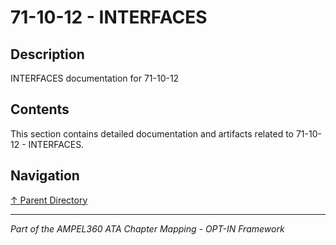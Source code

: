 # 71-10-12 - INTERFACES

## Description

INTERFACES documentation for 71-10-12

## Contents

This section contains detailed documentation and artifacts related to 71-10-12 - INTERFACES.

## Navigation

[↑ Parent Directory](../README.md)

---

*Part of the AMPEL360 ATA Chapter Mapping - OPT-IN Framework*
